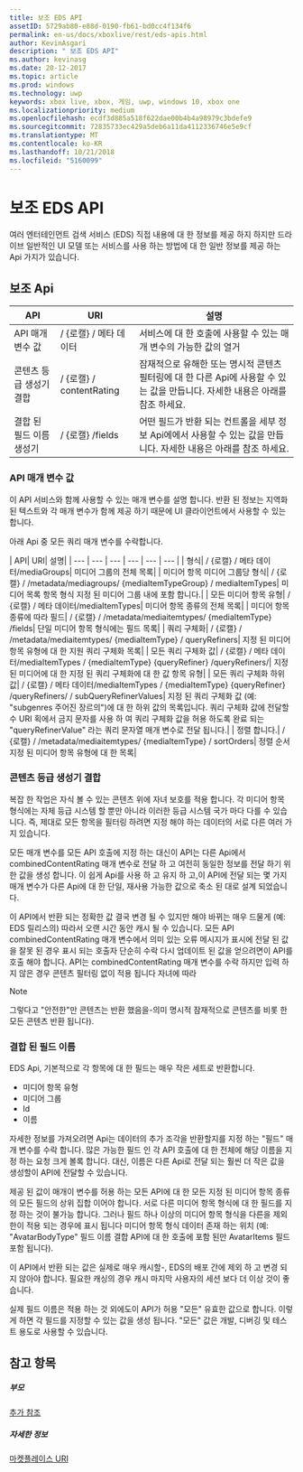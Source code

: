 ```yaml
---
title: 보조 EDS API
assetID: 5729ab80-e88d-0190-fb61-bd0cc4f134f6
permalink: en-us/docs/xboxlive/rest/eds-apis.html
author: KevinAsgari
description: " 보조 EDS API"
ms.author: kevinasg
ms.date: 20-12-2017
ms.topic: article
ms.prod: windows
ms.technology: uwp
keywords: xbox live, xbox, 게임, uwp, windows 10, xbox one
ms.localizationpriority: medium
ms.openlocfilehash: ecdf3d885a518f622dae00b4b4a98979c3bdefe9
ms.sourcegitcommit: 72835733ec429a5deb6a11da4112336746e5e9cf
ms.translationtype: MT
ms.contentlocale: ko-KR
ms.lasthandoff: 10/21/2018
ms.locfileid: "5160099"
---
```

# <a name="auxiliary-eds-apis"></a>보조 EDS API

여러 엔터테인먼트 검색 서비스 (EDS) 직접 내용에 대 한 정보를 제공 하지 하지만 드라이브 일반적인 UI 모델 또는 서비스를 사용 하는 방법에 대 한 일반 정보를 제공 하는 Api 가지가 있습니다.

<a id="ID4EQ"></a>


## <a name="auxiliary-apis"></a>보조 Api

| API| URI| 설명|
| --- | --- | --- |
| API 매개 변수 값| / {로캘} / 메타 데이터| 서비스에 대 한 호출에 사용할 수 있는 매개 변수의 가능한 값의 열거|
| 콘텐츠 등급 생성기 결합| / {로캘} / contentRating| 잠재적으로 유해한 또는 명시적 콘텐츠 필터링에 대 한 다른 Api에 사용할 수 있는 값을 만듭니다. 자세한 내용은 아래를 참조 하세요.|
| 결합 된 필드 이름 생성기| / {로캘} /fields| 어떤 필드가 반환 되는 컨트롤을 세부 정보 Api에에서 사용할 수 있는 값을 만듭니다. 자세한 내용은 아래를 참조 하세요.|

<a id="ID4EBC"></a>


### <a name="api-parameter-values"></a>API 매개 변수 값

이 API 서비스와 함께 사용할 수 있는 매개 변수를 설명 합니다. 반환 된 정보는 지역화 된 텍스트와 각 매개 변수가 함께 제공 하기 때문에 UI 클라이언트에서 사용할 수 있는 합니다.

아래 Api 중 모든 쿼리 매개 변수를 수락합니다.

| API| URI| 설명|
| --- | --- | --- | --- | --- | --- |
| 형식| / {로캘} / 메타 데이터/mediaGroups| 미디어 그룹의 전체 목록|
| 미디어 항목 미디어 그룹당 형식| / {로캘} / /metadata/mediagroups/ {mediaItemTypeGroup} / mediaItemTypes| 미디어 목록 항목 형식 지정 된 미디어 그룹 내에 포함 합니다.|
| 모든 미디어 항목 유형| / {로캘} / 메타 데이터/mediaItemTypes| 미디어 항목 종류의 전체 목록|
| 미디어 항목 종류에 따라 필드| / {로캘} / /metadata/mediaitemtypes/ {mediaItemType} /fields| 단일 미디어 항목 형식에는 필드 목록|
| 쿼리 구체화| / {로캘} / /metadata/mediaitemtypes/ {mediaItemType} / queryRefiners| 지정 된 미디어 항목 유형에 대 한 지원 쿼리 구체화 목록|
| 모든 쿼리 구체화 값| / {로캘} / 메타 데이터/mediaItemTypes / {mediaItemType} {queryRefiner} /queryRefiners/| 지정 된 미디어에 대 한 지정 된 쿼리 구체화에 대 한 값 항목 유형|
| 모든 쿼리 구체화 하위 값| / {로캘} / 메타 데이터/mediaItemTypes / {mediaItemType} {queryRefiner} /queryRefiners/ / subQueryRefinerValues| 지정 된 쿼리 구체화 값 (예: "subgenres 주어진 장르의")에 대 한 하위 값의 목록입니다. 쿼리 구체화 값에 전달할 수 URI 획에서 금지 문자를 사용 하 여 쿼리 구체화 값을 허용 하도록 완료 되는 "queryRefinerValue" 라는 쿼리 문자열 매개 변수로 전달 됩니다.|
| 정렬 합니다.| / {로캘} / /metadata/mediaitemtypes/ {mediaItemType} / sortOrders| 정렬 순서 지정 된 미디어 항목 유형에 대 한 목록|

<a id="ID4EEF"></a>


### <a name="combined-content-rating-generator"></a>콘텐츠 등급 생성기 결합

복잡 한 작업은 자식 볼 수 있는 콘텐츠 위에 자녀 보호를 적용 합니다. 각 미디어 항목 형식에는 자체 등급 시스템 할 뿐만 아니라 이러한 등급 시스템 국가 마다 다를 수 있습니다. 즉, 제대로 모든 항목을 필터링 하려면 지정 해야 하는 데이터의 서로 다른 여러 가지 있습니다.

모든 매개 변수를 모든 API 호출에 지정 하는 대신이 API는 다른 Api에서 combinedContentRating 매개 변수로 전달 하 고 여전히 동일한 정보를 전달 하기 위한 값을 생성 합니다. 이 쉽게 Api를 사용 하 고 유지 하 고,이 API에 전달 되는 몇 가지 매개 변수가 다른 Api에 대 한 단일, 재사용 가능한 값으로 축소 된 대로 설계 되었습니다.

이 API에서 반환 되는 정확한 값 결국 변경 될 수 있지만 해야 바뀌는 매우 드물게 (예: EDS 릴리스의) 따라서 오랜 시간 동안 캐시 될 수 있습니다. 모든 API combinedContentRating 매개 변수에서 의미 있는 오류 메시지가 표시에 전달 된 값을 잘못 된 경우 표시 되는 호출자 단순히 수락 다시 업데이트 된 값을 얻으려면이 API를 호출 해야 합니다. API는 combinedContentRating 매개 변수를 수락 하지만 입력 하지 않은 경우 콘텐츠 필터링 없이 적용 됩니다 자녀에 따라

> [!NOTE]
> 그렇다고 "안전한"만 콘텐츠는 반환 했음을-의미 명시적 잠재적으로 콘텐츠를 비롯 한 모든 콘텐츠 반환 됩니다).



<a id="ID4EWF"></a>


### <a name="combined-field-name"></a>결합 된 필드 이름

EDS Api, 기본적으로 각 항목에 대 한 필드는 매우 작은 세트로 반환합니다.

   * 미디어 항목 유형
   * 미디어 그룹
   * Id
   * 이름

자세한 정보를 가져오려면 Api는 데이터의 추가 조각을 반환할지를 지정 하는 "필드" 매개 변수를 수락 합니다. 많은 가능한 필드 인 각 API 호출에 대 한 전체에 해당 이름을 지정 하는 요청 크게 볼록 합니다. 대신, 이름은 다른 Api로 전달 되는 훨씬 더 작은 값을 생성할이 API에 전달할 수 있습니다.

제공 된 값이 매개이 변수를 허용 하는 모든 API에 대 한 모든 지정 된 미디어 항목 종류의 모든 필드의 상위 집합 이어야 합니다. 서로 다른 미디어 항목 형식에 대 한 필드를 지정 하는 것이 불가능 합니다. 그러나 필드 하나 이상의 미디어 항목 형식을 다른을 제외한이 적용 되는 경우에 표시 됩니다 미디어 항목 형식 데이터 존재 하는 위치 (예: "AvatarBodyType" 필드 이름 결합 API에 대 한 호출에 포함 된만 AvatarItems 필드 포함 됩니다).

이 API에서 반환 되는 값은 실제로 매우 캐시할-, EDS의 배포 간에 제외 하 고 변경 되지 않아야 합니다. 필요한 캐싱의 경우 캐시 마지막 사용자의 세션 보다 더 이상 것이 좋습니다.

실제 필드 이름은 적용 하는 것 외에도이 API가 허용 "모든" 유효한 값으로 합니다. 이렇게 하면 각 필드를 지정할 수 있는 값을 생성 됩니다. "모든" 값은 개발, 디버깅 및 테스트 용도로 사용할 수 있습니다.

<a id="ID4ERG"></a>


## <a name="see-also"></a>참고 항목

<a id="ID4ETG"></a>


##### <a name="parent"></a>부모  

[추가 참조](atoc-xboxlivews-reference-additional.md)


<a id="ID4E6G"></a>


##### <a name="further-information"></a>자세한 정보

[마켓플레이스 URI](../uri/marketplace/atoc-reference-marketplace.md)
